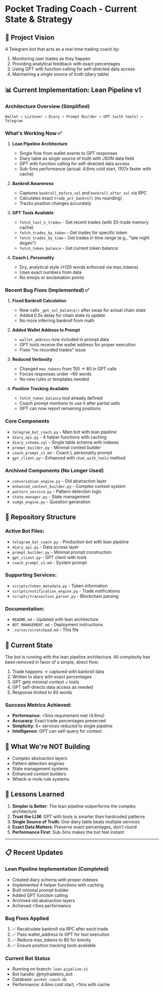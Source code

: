 # Pocket Trading Coach - Current State & Strategy

## 🎯 Project Vision
A Telegram bot that acts as a real-time trading coach by:
1. Monitoring user trades as they happen
2. Providing analytical feedback with exact percentages
3. Using GPT with function calling for self-directed data access
4. Maintaining a single source of truth (diary table)

## 📊 Current Implementation: Lean Pipeline v1

### Architecture Overview (Simplified)
```
Wallet → Listener → Diary → Prompt Builder → GPT (with tools) → Telegram
```

### What's Working Now ✅

1. **Lean Pipeline Architecture**
   - Single flow from wallet events to GPT responses
   - Diary table as single source of truth with JSON data field
   - GPT with function calling for self-directed data access
   - Sub-5ms performance (actual: 4.6ms cold start, 1107x faster with cache)

2. **Bankroll Awareness**
   - Captures `bankroll_before_sol` and `bankroll_after_sol` via RPC
   - Calculates exact `trade_pct_bankroll` (no rounding)
   - Tracks position changes accurately

3. **GPT Tools Available**
   - `fetch_last_n_trades` - Get recent trades (with 20-trade memory cache)
   - `fetch_trades_by_token` - Get trades for specific token
   - `fetch_trades_by_time` - Get trades in time range (e.g., "late night degen")
   - `fetch_token_balance` - Get current token balance

4. **Coach L Personality**
   - Dry, analytical style (≤120 words enforced via max_tokens)
   - Uses exact numbers from data
   - No emojis or exclamation points

### Recent Bug Fixes (Implemented) ✅

1. **Fixed Bankroll Calculation**
   - Now calls `_get_sol_balance()` after swap for actual chain state
   - Added 0.5s delay for chain state to update
   - No more inferring bankroll from math

2. **Added Wallet Address to Prompt**
   - `wallet_address` now included in prompt data
   - GPT tools receive the wallet address for proper execution
   - Fixes "no recorded trades" issue

3. **Reduced Verbosity**
   - Changed `max_tokens` from 150 → 80 in GPT calls
   - Forces responses under ~60 words
   - No new rules or templates needed

4. **Position Tracking Available**
   - `fetch_token_balance` tool already defined
   - Coach prompt mentions to use it after partial sells
   - GPT can now report remaining positions

### Core Components

- `telegram_bot_coach.py` - Main bot with lean pipeline
- `diary_api.py` - 4 helper functions with caching
- `diary_schema.sql` - Single table schema with indexes
- `prompt_builder.py` - Minimal context builder
- `coach_prompt_v1.md` - Coach L personality prompt
- `gpt_client.py` - Enhanced with `chat_with_tools` method

### Archived Components (No Longer Used)
- `conversation_engine.py` - Old abstraction layer
- `enhanced_context_builder.py` - Complex context system
- `pattern_service.py` - Pattern detection logic
- `state_manager.py` - State management
- `nudge_engine.py` - Question generation

## 📁 Repository Structure

### Active Bot Files:
- `telegram_bot_coach.py` - Production bot with lean pipeline
- `diary_api.py` - Data access layer
- `prompt_builder.py` - Minimal prompt construction
- `gpt_client.py` - GPT client with tools
- `coach_prompt_v1.md` - System prompt

### Supporting Services:
- `scripts/token_metadata.py` - Token information
- `scripts/notification_engine.py` - Trade notifications
- `scripts/transaction_parser.py` - Blockchain parsing

### Documentation:
- `README.md` - Updated with lean architecture
- `BOT_MANAGEMENT.md` - Deployment instructions
- `.cursor/scratchpad.md` - This file

## 🎯 Current State

The bot is running with the lean pipeline architecture. All complexity has been removed in favor of a simple, direct flow:

1. Trade happens → captured with bankroll data
2. Written to diary with exact percentages
3. GPT gets minimal context + tools
4. GPT self-directs data access as needed
5. Response limited to 60 words

### Success Metrics Achieved:
- **Performance**: <5ms requirement met (4.6ms)
- **Accuracy**: Exact trade percentages preserved
- **Simplicity**: 6+ services reduced to single pipeline
- **Intelligence**: GPT can self-query for context

## 🚫 What We're NOT Building
- Complex abstraction layers
- Pattern detection engines
- State management systems
- Enhanced context builders
- Whack-a-mole rule systems

## 📝 Lessons Learned

1. **Simpler is Better**: The lean pipeline outperforms the complex architecture
2. **Trust the LLM**: GPT with tools is smarter than hardcoded patterns
3. **Single Source of Truth**: One diary table beats multiple services
4. **Exact Data Matters**: Preserve exact percentages, don't round
5. **Performance First**: Sub-5ms makes the bot feel instant

---

## 📋 Recent Updates

### Lean Pipeline Implementation (Completed)
- Created diary schema with proper indexes
- Implemented 4 helper functions with caching
- Built minimal prompt builder
- Added GPT function calling
- Archived old abstraction layers
- Achieved <5ms performance

### Bug Fixes Applied
1. ✅ Recalculate bankroll via RPC after each trade
2. ✅ Pass wallet_address to GPT for tool execution  
3. ✅ Reduce max_tokens to 80 for brevity
4. ✅ Ensure position tracking tools available

### Current Bot Status
- Running on branch: `lean-pipeline-v1`
- Bot handle: @mytradebro_bot
- Database: `pocket_coach.db`
- Performance: 4.6ms cold start, <1ms with cache